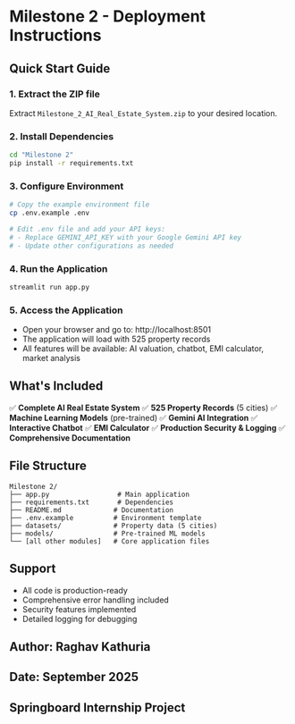 # Milestone 2 - Deployment Instructions

## Quick Start Guide

### 1. Extract the ZIP file
Extract `Milestone_2_AI_Real_Estate_System.zip` to your desired location.

### 2. Install Dependencies
```bash
cd "Milestone 2"
pip install -r requirements.txt
```

### 3. Configure Environment
```bash
# Copy the example environment file
cp .env.example .env

# Edit .env file and add your API keys:
# - Replace GEMINI_API_KEY with your Google Gemini API key
# - Update other configurations as needed
```

### 4. Run the Application
```bash
streamlit run app.py
```

### 5. Access the Application
- Open your browser and go to: http://localhost:8501
- The application will load with 525 property records
- All features will be available: AI valuation, chatbot, EMI calculator, market analysis

## What's Included

✅ **Complete AI Real Estate System**
✅ **525 Property Records** (5 cities)
✅ **Machine Learning Models** (pre-trained)
✅ **Gemini AI Integration**
✅ **Interactive Chatbot**
✅ **EMI Calculator**
✅ **Production Security & Logging**
✅ **Comprehensive Documentation**

## File Structure
```
Milestone 2/
├── app.py                 # Main application
├── requirements.txt       # Dependencies
├── README.md             # Documentation
├── .env.example          # Environment template
├── datasets/             # Property data (5 cities)
├── models/               # Pre-trained ML models
└── [all other modules]   # Core application files
```

## Support
- All code is production-ready
- Comprehensive error handling included
- Security features implemented
- Detailed logging for debugging

## Author: Raghav Kathuria
## Date: September 2025
## Springboard Internship Project
